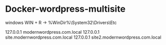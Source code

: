 # Docker-wordpress-multisite

windows 
WIN + R -> %WinDir%\System32\Drivers\Etc 

127.0.0.1 modernwordpress.com.local
127.0.0.1 site.modernwordpress.com.local
127.0.0.1 site2.modernwordpress.com.local

